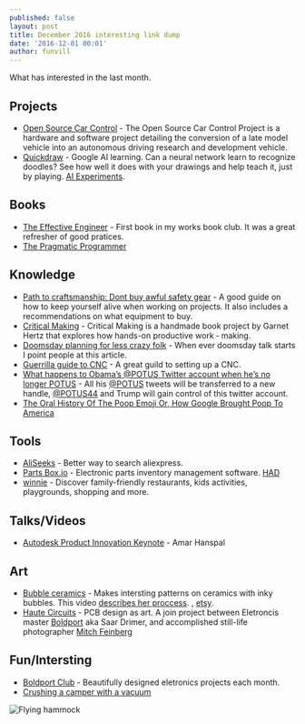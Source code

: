 ```yaml
---
published: false
layout: post
title: December 2016 interesting link dump
date: '2016-12-01 00:01'
author: funvill
---
```


What has interested in the last month.

## Projects

- [Open Source Car Control](https://github.com/PolySync/OSCC) - The Open Source Car Control Project is a hardware and software project detailing the conversion of a late model vehicle into an autonomous driving research and development vehicle.
- [Quickdraw](https://quickdraw.withgoogle.com/) - Google AI learning. Can a neural network learn to recognize doodles? See how well it does with your drawings and help teach it, just by playing. [AI Experiments](https://aiexperiments.withgoogle.com/).

## Books

- [The Effective Engineer](https://www.amazon.ca/Effective-Engineer-Engineering-Disproportionate-Meaningful/dp/0996128107) - First book in my works book club. It was a great refresher of good pratices.
- [The Pragmatic Programmer](https://www.amazon.com/Pragmatic-Programmer-Journeyman-Master/dp/020161622X)

## Knowledge

- [Path to craftsmanship: Dont buy awful safety gear](https://hackaday.com/2016/11/14/path-to-craftsmanship-dont-buy-awful-safety-gear/) - A good guide on how to keep yourself alive when working on projects. It also includes a recommendations on what equipment to buy.
- [Critical Making](http://conceptlab.com/criticalmaking/) - Critical Making is a handmade book project by Garnet Hertz that explores how hands-on productive work ‐ making.
- [Doomsday planning for less crazy folk](http://lcamtuf.coredump.cx/prep/) - When ever doomsday talk starts I point people at this article.
- [Guerrilla guide to CNC](http://lcamtuf.coredump.cx/gcnc/) - A great guild to setting up a CNC.
- [What happens to Obama’s @POTUS Twitter account when he’s no longer POTUS](http://time.com/4567113/barack-obama-donald-trump-twitter/) - All his [@POTUS](https://twitter.com/POTUS) tweets will be transferred to a new handle, [@POTUS44](https://twitter.com/POTUS44) and Trump will gain control of this twitter account.
- [The Oral History Of The Poop Emoji Or, How Google Brought Poop To America](https://www.fastcompany.com/3037803/the-oral-history-of-the-poop-emoji-or-how-google-brought-poop-to-america) 

## Tools

- [AliSeeks](http://www.aliseeks.com/) - Better way to search aliexpress.
- [Parts Box.io](https://partsbox.io/) - Electronic parts inventory management software. [HAD](https://hackaday.com/2016/11/18/partsbox-io-wants-to-organize-your-junk-box/)
- [winnie](https://winnie.com/) - Discover family-friendly restaurants, kids activities, playgrounds, shopping and more.

## Talks/Videos

- [Autodesk Product Innovation Keynote](http://au.autodesk.com/au-online/classes-on-demand/class-catalog/2016/class-detail/22761) - Amar Hanspal

## Art

- [Bubble ceramics](http://www.hqpottery.com/) - Makes intersting patterns on ceramics with inky bubbles. This video [describes her proccess](https://www.youtube.com/watch?time_continue=44&v=00MjTzDycFo). [<i class="fa fa-instagram" aria-hidden="true"></i>](https://www.instagram.com/hedyyang_/), [etsy](https://www.etsy.com/shop/HQpottery).
- [Haute Circuits](https://www.boldport.com/blog/2015/11/25/haute-circuits) - PCB design as art. A join project between Eletroncis master [Boldport](https://www.boldport.com/) aka Saar Drimer, and accomplished still-life photographer [Mitch Feinberg](http://mitch.fr/)

## Fun/Intersting

- [Boldport Club](http://www.boldport.club/) - Beautifully designed eletronics projects each month.
- [Crushing a camper with a vacuum](https://www.youtube.com/watch?v=9YEXQwnyMms&t=3m13s)

![Flying hammock](https://i.imgur.com/AVmxAK1.gifv)
